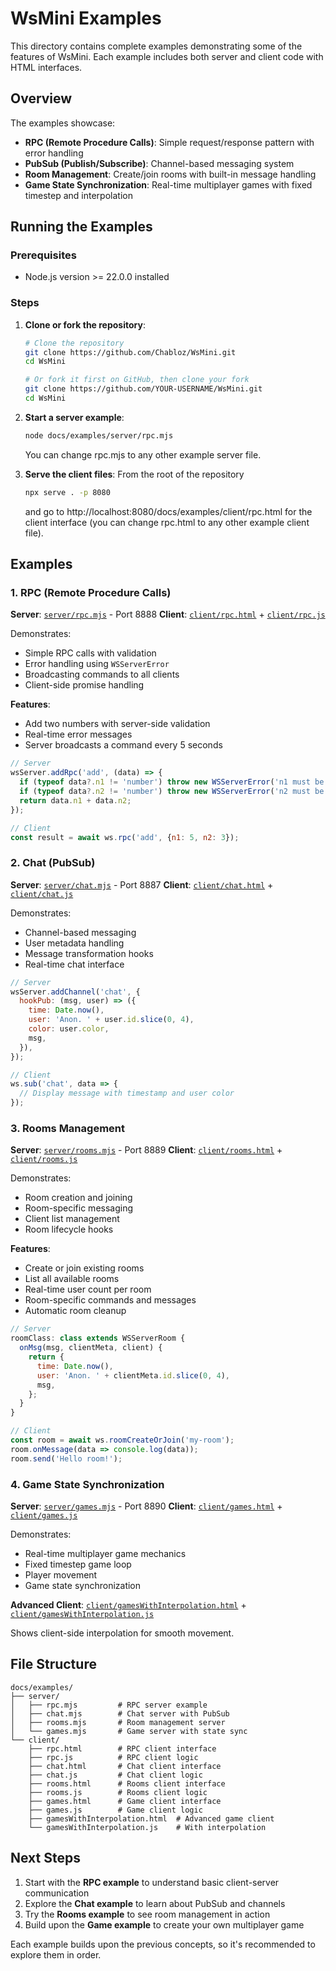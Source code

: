 # WsMini Examples

This directory contains complete examples demonstrating some of the features of WsMini. Each example includes both server and client code with HTML interfaces.

## Overview

The examples showcase:
- **RPC (Remote Procedure Calls)**: Simple request/response pattern with error handling
- **PubSub (Publish/Subscribe)**: Channel-based messaging system
- **Room Management**: Create/join rooms with built-in message handling
- **Game State Synchronization**: Real-time multiplayer games with fixed timestep and interpolation

## Running the Examples

### Prerequisites
- Node.js version >= 22.0.0 installed

### Steps
1. **Clone or fork the repository**:
   ```bash
   # Clone the repository
   git clone https://github.com/Chabloz/WsMini.git
   cd WsMini

   # Or fork it first on GitHub, then clone your fork
   git clone https://github.com/YOUR-USERNAME/WsMini.git
   cd WsMini
   ```

2. **Start a server example**:
   ```bash
   node docs/examples/server/rpc.mjs
   ```
   You can change rpc.mjs to any other example server file.

3. **Serve the client files**:
   From the root of the repository
   ```bash
   npx serve . -p 8080
   ```
   and go to  http://localhost:8080/docs/examples/client/rpc.html for the client interface (you can change rpc.html to any other example client file).

## Examples

### 1. RPC (Remote Procedure Calls)

**Server**: [`server/rpc.mjs`](./server/rpc.mjs) - Port 8888
**Client**: [`client/rpc.html`](./client/rpc.html) + [`client/rpc.js`](./client/rpc.js)

Demonstrates:
- Simple RPC calls with validation
- Error handling using `WSServerError`
- Broadcasting commands to all clients
- Client-side promise handling

**Features**:
- Add two numbers with server-side validation
- Real-time error messages
- Server broadcasts a command every 5 seconds

```javascript
// Server
wsServer.addRpc('add', (data) => {
  if (typeof data?.n1 != 'number') throw new WSServerError('n1 must be a number');
  if (typeof data?.n2 != 'number') throw new WSServerError('n2 must be a number');
  return data.n1 + data.n2;
});

// Client
const result = await ws.rpc('add', {n1: 5, n2: 3});
```

### 2. Chat (PubSub)

**Server**: [`server/chat.mjs`](./server/chat.mjs) - Port 8887
**Client**: [`client/chat.html`](./client/chat.html) + [`client/chat.js`](./client/chat.js)

Demonstrates:
- Channel-based messaging
- User metadata handling
- Message transformation hooks
- Real-time chat interface

```javascript
// Server
wsServer.addChannel('chat', {
  hookPub: (msg, user) => ({
    time: Date.now(),
    user: 'Anon. ' + user.id.slice(0, 4),
    color: user.color,
    msg,
  }),
});

// Client
ws.sub('chat', data => {
  // Display message with timestamp and user color
});
```

### 3. Rooms Management

**Server**: [`server/rooms.mjs`](./server/rooms.mjs) - Port 8889
**Client**: [`client/rooms.html`](./client/rooms.html) + [`client/rooms.js`](./client/rooms.js)

Demonstrates:
- Room creation and joining
- Room-specific messaging
- Client list management
- Room lifecycle hooks

**Features**:
- Create or join existing rooms
- List all available rooms
- Real-time user count per room
- Room-specific commands and messages
- Automatic room cleanup

```javascript
// Server
roomClass: class extends WSServerRoom {
  onMsg(msg, clientMeta, client) {
    return {
      time: Date.now(),
      user: 'Anon. ' + clientMeta.id.slice(0, 4),
      msg,
    };
  }
}

// Client
const room = await ws.roomCreateOrJoin('my-room');
room.onMessage(data => console.log(data));
room.send('Hello room!');
```

### 4. Game State Synchronization

**Server**: [`server/games.mjs`](./server/games.mjs) - Port 8890
**Client**: [`client/games.html`](./client/games.html) + [`client/games.js`](./client/games.js)

Demonstrates:
- Real-time multiplayer game mechanics
- Fixed timestep game loop
- Player movement
- Game state synchronization

**Advanced Client**: [`client/gamesWithInterpolation.html`](./client/gamesWithInterpolation.html) + [`client/gamesWithInterpolation.js`](./client/gamesWithInterpolation.js)

Shows client-side interpolation for smooth movement.

## File Structure

```
docs/examples/
├── server/
│   ├── rpc.mjs         # RPC server example
│   ├── chat.mjs        # Chat server with PubSub
│   ├── rooms.mjs       # Room management server
│   └── games.mjs       # Game server with state sync
└── client/
    ├── rpc.html        # RPC client interface
    ├── rpc.js          # RPC client logic
    ├── chat.html       # Chat client interface
    ├── chat.js         # Chat client logic
    ├── rooms.html      # Rooms client interface
    ├── rooms.js        # Rooms client logic
    ├── games.html      # Game client interface
    ├── games.js        # Game client logic
    ├── gamesWithInterpolation.html  # Advanced game client
    └── gamesWithInterpolation.js    # With interpolation
```

## Next Steps

1. Start with the **RPC example** to understand basic client-server communication
2. Explore the **Chat example** to learn about PubSub and channels
3. Try the **Rooms example** to see room management in action
4. Build upon the **Game example** to create your own multiplayer game

Each example builds upon the previous concepts, so it's recommended to explore them in order.